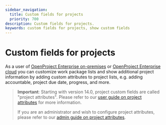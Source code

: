 ```yaml
---
sidebar_navigation:
  title: Custom fields for projects
  priority: 700
description: Custom fields for projects.
keywords: custom fields for projects, show custom fields
---
```

# Custom fields for projects

As a user of [OpenProject Enterprise on-premises](https://www.openproject.org/enterprise-edition/) or [OpenProject Enterprise cloud](https://www.openproject.org/enterprise-edition/#hosting-options) you can customize work package lists and show additional project information by adding custom attributes to project lists, e.g. adding accountable, project due date, progress, and more.

>**Important**: Starting with version 14.0, project custom fields are called "project attributes". Please refer to our [user guide on project attributes](../../../user-guide/project-overview) for more information.
>
>If you are an administrator and wish to configure project attributes, please refer to our [admin guide on project attributes](../../projects/project-attributes).
